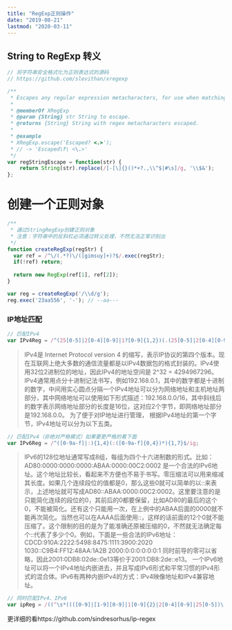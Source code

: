 ```yaml
---
title: "RegExp正则操作"
date: "2019-08-21"
lastmod: "2020-03-11"
---
```


## String to RegExp 转义

```js
// 将字符串安全格式化为正则表达式的源码 
// https://github.com/slevithan/xregexp

/**
 * Escapes any regular expression metacharacters, for use when matching literal strings. The result can safely be used at any point within a regex that uses any flags.
 *
 * @memberOf XRegExp
 * @param {String} str String to escape.
 * @returns {String} String with regex metacharacters escaped.
 *
 * @example
 * XRegExp.escape('Escaped? <.>');
 * // -> 'Escaped\?\ <\.>'
 */
var regStringEscape = function(str) {
    return String(str).replace(/[-[\]{}()*+?.,\\^$|#\s]/g, '\\$&');
};
```



# 创建一个正则对象

```js
/**
 * 通过StringRegExp创建正则对象
 * 注意：字符串中的反斜杠必须通过转义处理，不然无法正常识别出
 */
function createRegExp(regStr) {
  var ref = /^\/(.*?)\/([gimsuy]+)?$/.exec(regStr);
  if(!ref) return;
  
  return new RegExp(ref[1], ref[2]);
}

var reg = createRegExp('/\\d/g');
reg.exec('23aa556', '-'); // --aa---
```



### IP地址匹配

```js
// 匹配IPv4
var IPv4Reg = /^(25[0-5]|2[0-4][0-9]|1?[0-9]{1,2})(.(25[0-5]|2[0-4][0-9]|1?[0-9]{1,2})){3}$/ig;
```
> IPv4是 Internet Protocol version 4 的缩写，表示IP协议的第四个版本。现在互联网上绝大多数的通信流量都是以IPv4数据包的格式封装的。IPv4使用32位2进制位的地址，因此IPv4的地址空间是 2^32 = 4294967296。IPv4通常用点分十进制记法书写，例如192.168.0.1，其中的数字都是十进制的数字，中间用实心圆点分隔一个IPv4地址可以分为网络地址和主机地址两部分，其中网络地址可以使用如下形式描述：192.168.0.0/16，其中斜线后的数字表示网络地址部分的长度是16位，这对应2个字节，即网络地址部分是192.168.0.0。
> 为了便于对IP地址进行管理， 根据IPv4地址的第一个字节，IPv4地址可以分为以下五类。

```js
// 匹配IPv4（非绝对严格模式）如果要更严格的看下面
var IPv6Reg = /^([0-9a-f]|:){1,4}(:([0-9a-f]{0,4})*){1,7}$/ig;
```

> IPv6的128位地址通常写成8组，每组为四个十六进制数的形式。比如：AD80:0000:0000:0000:ABAA:0000:00C2:0002 是一个合法的IPv6地址。这个地址比较长，看起来不方便也不易于书写。零压缩法可以用来缩减其长度。如果几个连续段位的值都是0，那么这些0就可以简单的以::来表示，上述地址就可写成AD80::ABAA:0000:00C2:0002。这里要注意的是只能简化连续的段位的0，其前后的0都要保留，比如AD80的最后的这个0，不能被简化。还有这个只能用一次，在上例中的ABAA后面的0000就不能再次简化。当然也可以在AAAA后面使用::，这样的话前面的12个0就不能压缩了。这个限制的目的是为了能准确还原被压缩的0，不然就无法确定每个::代表了多少个0。例如，下面是一些合法的IPv6地址：
> CDCD:910A:2222:5498:8475:1111:3900:2020
> 1030::C9B4:FF12:48AA:1A2B
> 2000:0:0:0:0:0:0:1
> 同时前导的零可以省略，因此2001:0DB8:02de::0e13等价于2001:DB8:2de::e13。
> 一个IPv6地址可以将一个IPv4地址内嵌进去，并且写成IPv6形式和平常习惯的IPv4形式的混合体。IPv6有两种内嵌IPv4的方式：IPv4映像地址和IPv4兼容地址。



```js
// 同时匹配IPv4、IPv6
var ipReg = /((^\s*((([0-9]|[1-9][0-9]|1[0-9]{2}|2[0-4][0-9]|25[0-5])\.){3}([0-9]|[1-9][0-9]|1[0-9]{2}|2[0-4][0-9]|25[0-5]))\s*$)|(^\s*((([0-9a-f]{1,4}:){7}([0-9a-f]{1,4}|:))|(([0-9a-f]{1,4}:){6}(:[0-9a-f]{1,4}|((25[0-5]|2[0-4]\d|1\d\d|[1-9]?\d)(\.(25[0-5]|2[0-4]\d|1\d\d|[1-9]?\d)){3})|:))|(([0-9a-f]{1,4}:){5}(((:[0-9a-f]{1,4}){1,2})|:((25[0-5]|2[0-4]\d|1\d\d|[1-9]?\d)(\.(25[0-5]|2[0-4]\d|1\d\d|[1-9]?\d)){3})|:))|(([0-9a-f]{1,4}:){4}(((:[0-9a-f]{1,4}){1,3})|((:[0-9a-f]{1,4})?:((25[0-5]|2[0-4]\d|1\d\d|[1-9]?\d)(\.(25[0-5]|2[0-4]\d|1\d\d|[1-9]?\d)){3}))|:))|(([0-9a-f]{1,4}:){3}(((:[0-9a-f]{1,4}){1,4})|((:[0-9a-f]{1,4}){0,2}:((25[0-5]|2[0-4]\d|1\d\d|[1-9]?\d)(\.(25[0-5]|2[0-4]\d|1\d\d|[1-9]?\d)){3}))|:))|(([0-9a-f]{1,4}:){2}(((:[0-9a-f]{1,4}){1,5})|((:[0-9a-f]{1,4}){0,3}:((25[0-5]|2[0-4]\d|1\d\d|[1-9]?\d)(\.(25[0-5]|2[0-4]\d|1\d\d|[1-9]?\d)){3}))|:))|(([0-9a-f]{1,4}:){1}(((:[0-9a-f]{1,4}){1,6})|((:[0-9a-f]{1,4}){0,4}:((25[0-5]|2[0-4]\d|1\d\d|[1-9]?\d)(\.(25[0-5]|2[0-4]\d|1\d\d|[1-9]?\d)){3}))|:))|(:(((:[0-9a-f]{1,4}){1,7})|((:[0-9a-f]{1,4}){0,5}:((25[0-5]|2[0-4]\d|1\d\d|[1-9]?\d)(\.(25[0-5]|2[0-4]\d|1\d\d|[1-9]?\d)){3}))|:)))(%.+)?\s*$))/ig;
```

更详细的看https://github.com/sindresorhus/ip-regex